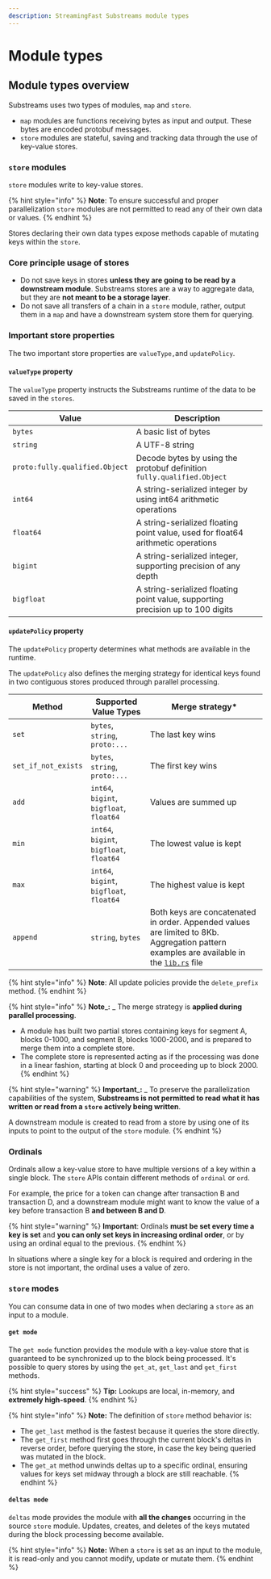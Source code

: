 ```yaml
---
description: StreamingFast Substreams module types
---
```


# Module types

## Module types overview

Substreams uses two types of modules, `map` and `store`.&#x20;

* `map` modules are functions receiving bytes as input and output. These bytes are encoded protobuf messages.
* `store` modules are stateful, saving and tracking data through the use of key-value stores.

### `store` modules

`store` modules write to key-value stores.&#x20;

{% hint style="info" %}
**Note**: To ensure successful and proper parallelization `store` modules are not permitted to read any of their own data or values.
{% endhint %}

Stores declaring their own data types expose methods capable of mutating keys within the `store`.

### Core principle usage of stores

* Do not save keys in stores **unless they are going to be read by a downstream module**. Substreams stores are a way to aggregate data, but they are **not meant to be a storage layer**.
* Do not save all transfers of a chain in a `store` module, rather, output them in a `map` and have a downstream system store them for querying.

### Important store properties

The two important store properties are `valueType,`and `updatePolicy`.

#### `valueType` property

The `valueType` property instructs the Substreams runtime of the data to be saved in the `stores`.

| Value                          | Description                                                                      |
| ------------------------------ | -------------------------------------------------------------------------------- |
| `bytes`                        | A basic list of bytes                                                            |
| `string`                       | A UTF-8 string                                                                   |
| `proto:fully.qualified.Object` | Decode bytes by using the protobuf definition `fully.qualified.Object`           |
| `int64`                        | A string-serialized integer by using int64 arithmetic operations                 |
| `float64`                      | A string-serialized floating point value, used for float64 arithmetic operations |
| `bigint`                       | A string-serialized integer, supporting precision of any depth                   |
| `bigfloat`                     | A string-serialized floating point value, supporting precision up to 100 digits  |

#### `updatePolicy` property

The `updatePolicy` property determines what methods are available in the runtime.&#x20;

The `updatePolicy` also defines the merging strategy for identical keys found in two contiguous stores produced through parallel processing.

| Method              | Supported Value Types                    | Merge strategy\*                                                                                                                                                                                                                 |
| ------------------- | ---------------------------------------- | -------------------------------------------------------------------------------------------------------------------------------------------------------------------------------------------------------------------------------- |
| `set`               | `bytes`, `string`, `proto:...`           | The last key wins                                                                                                                                                                                                                |
| `set_if_not_exists` | `bytes`, `string`, `proto:...`           | The first key wins                                                                                                                                                                                                               |
| `add`               | `int64`, `bigint`, `bigfloat`, `float64` | Values are summed up                                                                                                                                                                                                             |
| `min`               | `int64`, `bigint`, `bigfloat`, `float64` | The lowest value is kept                                                                                                                                                                                                         |
| `max`               | `int64`, `bigint`, `bigfloat`, `float64` | The highest value is kept                                                                                                                                                                                                        |
| `append`            | `string`, `bytes`                        | Both keys are concatenated in order. Appended values are limited to 8Kb.  Aggregation pattern examples are available in the [`lib.rs`](https://github.com/streamingfast/substreams-uniswap-v3/blob/develop/src/lib.rs#L760) file |



{% hint style="info" %}
**Note**: All update policies provide the `delete_prefix` method.
{% endhint %}

{% hint style="info" %}
**Note**_**:** _ The merge strategy is **applied during parallel processing**.&#x20;

* A module has built two partial stores containing keys for segment A, blocks 0-1000, and segment B, blocks 1000-2000, and is prepared to merge them into a complete store.
* The complete store is represented acting as if the processing was done in a linear fashion, starting at block 0 and proceeding up to block 2000.
{% endhint %}

{% hint style="warning" %}
**Important**_**:** _ To preserve the parallelization capabilities of the system, **Substreams is not permitted to read what it has written or read from a `store` actively being written**.

A downstream module is created to read from a store by using one of its inputs to point to the output of the `store` module.
{% endhint %}

### Ordinals

Ordinals allow a key-value store to have multiple versions of a key within a single block. The `store` APIs contain different methods of `ordinal` or `ord`.

For example, the price for a token can change after transaction B and transaction D, and a downstream module might want to know the value of a key before transaction B **and between B and D**_._&#x20;

{% hint style="warning" %}
**Important**: Ordinals **must be set every time a key is set** and **you can only set keys in increasing ordinal order**, or by using an ordinal equal to the previous.
{% endhint %}

In situations where a single key for a block is required and ordering in the store is not important, the ordinal uses a value of zero.

### `store` modes

You can consume data in one of two modes when declaring a `store` as an input to a module.

#### `get mode`

The `get mode` function provides the module with a key-value store that is guaranteed to be synchronized up to the block being processed. It's possible to query stores by using the `get_at`, `get_last` and `get_first` methods.

{% hint style="success" %}
**Tip:** Lookups are local, in-memory, and **extremely high-speed**.
{% endhint %}

{% hint style="info" %}
**Note:**  The definition of `store` method behavior is:

* The `get_last` method is the fastest because it queries the store directly.&#x20;
* The `get_first` method first goes through the current block's deltas in reverse order, before querying the store, in case the key being queried was mutated in the block.&#x20;
* The `get_at` method unwinds deltas up to a specific ordinal, ensuring values for keys set midway through a block are still reachable.
{% endhint %}

#### `deltas mode`

`deltas` mode provides the module with **all the changes** occurring in the source `store` module. Updates, creates, and deletes of the keys mutated during the block processing become available.

{% hint style="info" %}
**Note:** When a `store` is set as an input to the module, it is read-only and you cannot modify, update or mutate them.
{% endhint %}
